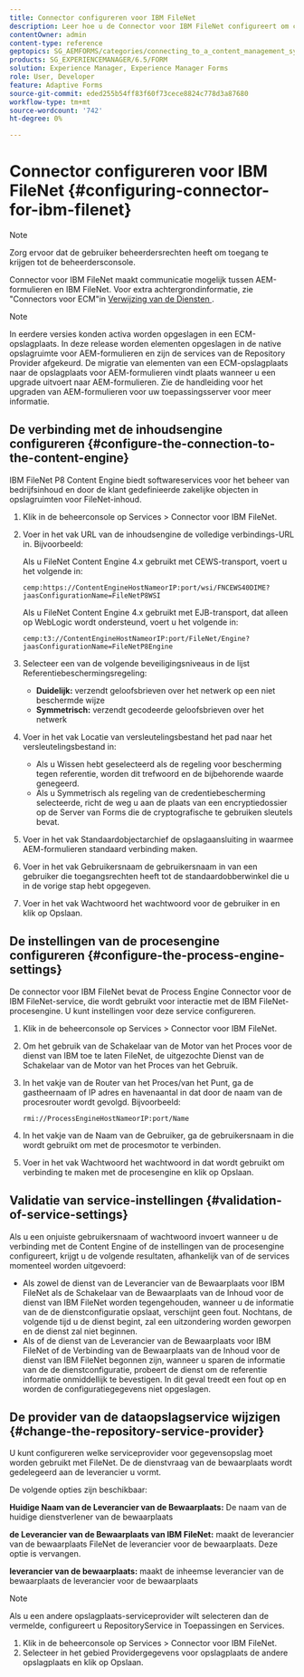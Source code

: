```yaml
---
title: Connector configureren voor IBM FileNet
description: Leer hoe u de Connector voor IBM FileNet configureert om communicatie tussen AEM-formulieren en IBM FileNet mogelijk te maken.
contentOwner: admin
content-type: reference
geptopics: SG_AEMFORMS/categories/connecting_to_a_content_management_system
products: SG_EXPERIENCEMANAGER/6.5/FORM
solution: Experience Manager, Experience Manager Forms
role: User, Developer
feature: Adaptive Forms
source-git-commit: eded255b54ff83f60f73cece8824c778d3a87680
workflow-type: tm+mt
source-wordcount: '742'
ht-degree: 0%

---
```


# Connector configureren voor IBM FileNet {#configuring-connector-for-ibm-filenet}

>[!NOTE]
> 
> Zorg ervoor dat de gebruiker beheerdersrechten heeft om toegang te krijgen tot de beheerdersconsole.

Connector voor IBM FileNet maakt communicatie mogelijk tussen AEM-formulieren en IBM FileNet. Voor extra achtergrondinformatie, zie &quot;Connectors voor ECM&quot;in [ Verwijzing van de Diensten ](https://www.adobe.com/go/learn_aemforms_services_63).

>[!NOTE]
>
>In eerdere versies konden activa worden opgeslagen in een ECM-opslagplaats. In deze release worden elementen opgeslagen in de native opslagruimte voor AEM-formulieren en zijn de services van de Repository Provider afgekeurd. De migratie van elementen van een ECM-opslagplaats naar de opslagplaats voor AEM-formulieren vindt plaats wanneer u een upgrade uitvoert naar AEM-formulieren. Zie de handleiding voor het upgraden van AEM-formulieren voor uw toepassingsserver voor meer informatie.

## De verbinding met de inhoudsengine configureren {#configure-the-connection-to-the-content-engine}

IBM FileNet P8 Content Engine biedt softwareservices voor het beheer van bedrijfsinhoud en door de klant gedefinieerde zakelijke objecten in opslagruimten voor FileNet-inhoud.

1. Klik in de beheerconsole op Services > Connector voor IBM FileNet.
1. Voer in het vak URL van de inhoudsengine de volledige verbindings-URL in. Bijvoorbeeld:

   Als u FileNet Content Engine 4.x gebruikt met CEWS-transport, voert u het volgende in:

   `cemp:https://ContentEngineHostNameorIP:port/wsi/FNCEWS40DIME?jaasConfigurationName=FileNetP8WSI`

   Als u FileNet Content Engine 4.x gebruikt met EJB-transport, dat alleen op WebLogic wordt ondersteund, voert u het volgende in:

   `cemp:t3://ContentEngineHostNameorIP:port/FileNet/Engine?jaasConfigurationName=FileNetP8Engine`

1. Selecteer een van de volgende beveiligingsniveaus in de lijst Referentiebeschermingsregeling:

   * **Duidelijk:** verzendt geloofsbrieven over het netwerk op een niet beschermde wijze
   * **Symmetrisch:** verzendt gecodeerde geloofsbrieven over het netwerk

1. Voer in het vak Locatie van versleutelingsbestand het pad naar het versleutelingsbestand in:

   * Als u Wissen hebt geselecteerd als de regeling voor bescherming tegen referentie, worden dit trefwoord en de bijbehorende waarde genegeerd.
   * Als u Symmetrisch als regeling van de credentiebescherming selecteerde, richt de weg u aan de plaats van een encryptiedossier op de Server van Forms die de cryptografische te gebruiken sleutels bevat.

1. Voer in het vak Standaardobjectarchief de opslagaansluiting in waarmee AEM-formulieren standaard verbinding maken.
1. Voer in het vak Gebruikersnaam de gebruikersnaam in van een gebruiker die toegangsrechten heeft tot de standaardobberwinkel die u in de vorige stap hebt opgegeven.
1. Voer in het vak Wachtwoord het wachtwoord voor de gebruiker in en klik op Opslaan.

## De instellingen van de procesengine configureren {#configure-the-process-engine-settings}

De connector voor IBM FileNet bevat de Process Engine Connector voor de IBM FileNet-service, die wordt gebruikt voor interactie met de IBM FileNet-procesengine. U kunt instellingen voor deze service configureren.

1. Klik in de beheerconsole op Services > Connector voor IBM FileNet.
1. Om het gebruik van de Schakelaar van de Motor van het Proces voor de dienst van IBM toe te laten FileNet, de uitgezochte Dienst van de Schakelaar van de Motor van het Proces van het Gebruik.
1. In het vakje van de Router van het Proces/van het Punt, ga de gastheernaam of IP adres en havenaantal in dat door de naam van de procesrouter wordt gevolgd. Bijvoorbeeld:

   `rmi://ProcessEngineHostNameorIP:port/Name`

1. In het vakje van de Naam van de Gebruiker, ga de gebruikersnaam in die wordt gebruikt om met de procesmotor te verbinden.
1. Voer in het vak Wachtwoord het wachtwoord in dat wordt gebruikt om verbinding te maken met de procesengine en klik op Opslaan.

## Validatie van service-instellingen {#validation-of-service-settings}

Als u een onjuiste gebruikersnaam of wachtwoord invoert wanneer u de verbinding met de Content Engine of de instellingen van de procesengine configureert, krijgt u de volgende resultaten, afhankelijk van of de services momenteel worden uitgevoerd:

* Als zowel de dienst van de Leverancier van de Bewaarplaats voor IBM FileNet als de Schakelaar van de Bewaarplaats van de Inhoud voor de dienst van IBM FileNet worden tegengehouden, wanneer u de informatie van de de dienstconfiguratie opslaat, verschijnt geen fout. Nochtans, de volgende tijd u de dienst begint, zal een uitzondering worden geworpen en de dienst zal niet beginnen.
* Als of de dienst van de Leverancier van de Bewaarplaats voor IBM FileNet of de Verbinding van de Bewaarplaats van de Inhoud voor de dienst van IBM FileNet begonnen zijn, wanneer u sparen de informatie van de de dienstconfiguratie, probeert de dienst om de referentie informatie onmiddellijk te bevestigen. In dit geval treedt een fout op en worden de configuratiegegevens niet opgeslagen.

## De provider van de dataopslagservice wijzigen {#change-the-repository-service-provider}

U kunt configureren welke serviceprovider voor gegevensopslag moet worden gebruikt met FileNet. De de dienstvraag van de bewaarplaats wordt gedelegeerd aan de leverancier u vormt.

De volgende opties zijn beschikbaar:

**Huidige Naam van de Leverancier van de Bewaarplaats:** De naam van de huidige dienstverlener van de bewaarplaats

**de Leverancier van de Bewaarplaats van IBM FileNet:** maakt de leverancier van de bewaarplaats FileNet de leverancier voor de bewaarplaats. Deze optie is vervangen.

**leverancier van de bewaarplaats:** maakt de inheemse leverancier van de bewaarplaats de leverancier voor de bewaarplaats

>[!NOTE]
>
>Als u een andere opslagplaats-serviceprovider wilt selecteren dan de vermelde, configureert u RepositoryService in Toepassingen en Services. <!-- Fix broken link(See Managing Services) -->

1. Klik in de beheerconsole op Services > Connector voor IBM FileNet.
1. Selecteer in het gebied Providergegevens voor opslagplaats de andere opslagplaats en klik op Opslaan.
